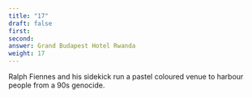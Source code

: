 ```yaml
---
title: "17"
draft: false
first: 
second:
answer: Grand Budapest Hotel Rwanda
weight: 17
---
```

Ralph Fiennes and his sidekick run a pastel coloured venue to harbour people from a 90s genocide.